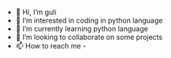 - 👋 Hi, I’m guli
- 👀 I’m interested in coding in python language
- 🌱 I’m currently learning python language
- 💞️ I’m looking to collaborate on some projects
- 📫 How to reach me -

<!---
igulem/igulem is a ✨ special ✨ repository because its `README.md` (this file) appears on your GitHub profile.
You can click the Preview link to take a look at your changes.
--->
